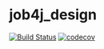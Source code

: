 # job4j_design

[![Build Status](https://travis-ci.org/YavorskiE/job4j_design.svg?branch=master)](https://travis-ci.org/YavorskiE/job4j_design)
[![codecov](https://codecov.io/gh/YavorskiE/job4j_design/branch/master/graph/badge.svg?token=H5GH5OCTJF)](https://codecov.io/gh/YavorskiE/job4j_design)